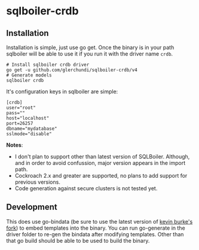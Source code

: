 # sqlboiler-crdb

## Installation

Installation is simple, just use go get. Once the binary is in your path sqlboiler will be able to use it if you run it with the driver name `crdb`.
```
# Install sqlboiler crdb driver
go get -u github.com/glerchundi/sqlboiler-crdb/v4
# Generate models
sqlboiler crdb
```
It's configuration keys in sqlboiler are simple:
```
[crdb]
user="root"
pass=""
host="localhost"
port=26257
dbname="mydatabase"
sslmode="disable"
```

**Notes**:
* I don't plan to support other than latest version of SQLBoiler.
Although, and in order to avoid confussion, major version appears in the import path.
* Cockroach 2.x and greater are supported, no plans to add support for previous versions.
* Code generation against secure clusters is not tested yet.

## Development

This does use go-bindata (be sure to use the latest version of [kevin burke's fork](https://github.com/kevinburke/go-bindata)) to embed templates into the binary. You can run go-generate in the driver folder to re-gen the bindata after modifying templates. Other than that go build should be able to be used to build the binary.
